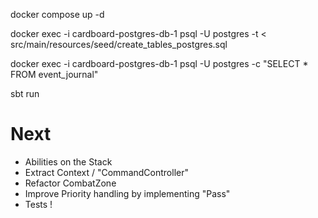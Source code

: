 docker compose up -d

docker exec -i cardboard-postgres-db-1 psql -U postgres -t < src/main/resources/seed/create_tables_postgres.sql

docker exec -i cardboard-postgres-db-1 psql -U postgres -c "SELECT * FROM event_journal"

sbt run

# Next

- Abilities on the Stack
- Extract Context / "CommandController"
- Refactor CombatZone
- Improve Priority handling by implementing "Pass"
- Tests !